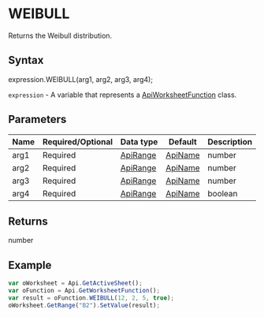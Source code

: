 # WEIBULL

Returns the Weibull distribution.

## Syntax

expression.WEIBULL(arg1, arg2, arg3, arg4);

`expression` - A variable that represents a [ApiWorksheetFunction](../ApiWorksheetFunction.md) class.

## Parameters

| **Name** | **Required/Optional** | **Data type** | **Default** | **Description** |
| ------------- | ------------- | ------------- | ------------- | ------------- |
| arg1 | Required | [ApiRange](../../ApiRange/ApiRange.md) | [ApiName](../../ApiName/ApiName.md) | number |  | The value at which to evaluate the function, a nonnegative number. |
| arg2 | Required | [ApiRange](../../ApiRange/ApiRange.md) | [ApiName](../../ApiName/ApiName.md) | number |  | The alpha parameter of the distribution, a positive number. |
| arg3 | Required | [ApiRange](../../ApiRange/ApiRange.md) | [ApiName](../../ApiName/ApiName.md) | number |  | The beta parameter of the distribution, a positive number. |
| arg4 | Required | [ApiRange](../../ApiRange/ApiRange.md) | [ApiName](../../ApiName/ApiName.md) | boolean |  | A logical value (**true** or **false**) that determines the function form. If it is **true**, the function returns the cumulative distribution function. If it is **false**, the function returns the probability mass function. |

## Returns

number

## Example



```javascript
var oWorksheet = Api.GetActiveSheet();
var oFunction = Api.GetWorksheetFunction();
var result = oFunction.WEIBULL(12, 2, 5, true);
oWorksheet.GetRange("B2").SetValue(result);


```
